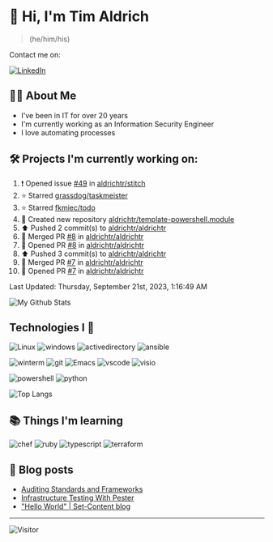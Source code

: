 # 👋 Hi, I'm Tim Aldrich

> (he/him/his)

Contact me on:

<a href="https://www.linkedin.com/in/timothy-r-aldrich/?lipi=urn%3Ali%3Apage%3Ad_flagship3_feed%3BMS0i193dS%2Fi6SvBKYxyEnQ%3D%3D">![LinkedIn](https://img.shields.io/badge/LinkedIn-0077B5?style=for-the-badge&logo=linkedin&logoColor=white)</a>



## 👩‍💻 About Me

- I've been in IT for over 20 years
- I'm currently working as an Information Security Engineer
- I love automating processes

## 🛠️ Projects I'm currently working on:


<!--RECENT_ACTIVITY:start-->
1. ❗️ Opened issue [#49](https://github.com/aldrichtr/stitch/issues/49) in [aldrichtr/stitch](https://github.com/aldrichtr/stitch)<br>
2. ⭐ Starred [grassdog/taskmeister](https://github.com/grassdog/taskmeister)<br>
3. ⭐ Starred [fkmiec/todo](https://github.com/fkmiec/todo)<br>
4. 📔 Created new repository [aldrichtr/template-powershell.module](https://github.com/aldrichtr/template-powershell.module)<br>
5. ⬆️ Pushed 2 commit(s) to [aldrichtr/aldrichtr](https://github.com/aldrichtr/aldrichtr)<br>
6. 🎉 Merged PR [#8](https://github.com/aldrichtr/aldrichtr/pull/8) in [aldrichtr/aldrichtr](https://github.com/aldrichtr/aldrichtr)<br>
7. 💪 Opened PR [#8](https://github.com/aldrichtr/aldrichtr/pull/8) in [aldrichtr/aldrichtr](https://github.com/aldrichtr/aldrichtr)<br>
8. ⬆️ Pushed 3 commit(s) to [aldrichtr/aldrichtr](https://github.com/aldrichtr/aldrichtr)<br>
9. 🎉 Merged PR [#7](https://github.com/aldrichtr/aldrichtr/pull/7) in [aldrichtr/aldrichtr](https://github.com/aldrichtr/aldrichtr)<br>
10. 💪 Opened PR [#7](https://github.com/aldrichtr/aldrichtr/pull/7) in [aldrichtr/aldrichtr](https://github.com/aldrichtr/aldrichtr)<br>
<!--RECENT_ACTIVITY:end-->

<!--RECENT_ACTIVITY:last_update-->
Last Updated: Thursday, September 21st, 2023, 1:16:49 AM
<!--RECENT_ACTIVITY:last_update_end-->


<!--
  Configuration for the Github stats widget:
  https://github.com/anuraghazra/github-readme-stats
-->
![My Github Stats](https://github-readme-stats.vercel.app/api?username=aldrichtr&count_private=true&show=prs_merged,reviews&show_icons=true&theme=onedark)

## Technologies I 💖



<!--
  these urls are helpful in creating these:
  https://simpleicons.org/
  https://github.com/simple-icons/simple-icons/blob/develop/slugs.md
  https://shields.io/category/activity
-->

![Linux](https://img.shields.io/badge/linux-282C34?logo=linux&logoColor=white&style=plastic)
![windows](https://img.shields.io/badge/windows-282C34?logo=windows&style=plastic)
![activedirectory](https://img.shields.io/badge/activedirectory-282C34?logo=microsoft&style=plastic)
![ansible](https://img.shields.io/badge/ansible-282C34?logo=ansible&style=plastic)

![winterm](https://img.shields.io/badge/winterm-282C34?logo=windowsterminal&style=plastic)
![git](https://img.shields.io/badge/git-282C34?logo=git&logoColor=F05032&style=plastic)
![Emacs](https://img.shields.io/badge/gnuemacs-282C34?logo=gnuemacs&logoColor=blueviolet&style=plastic)
![vscode](https://img.shields.io/badge/vscode-282C34?logo=visualstudiocode&style=plastic)
![visio](https://img.shields.io/badge/visio-282C34?logo=microsoftvisio&style=plastic)

![powershell](https://img.shields.io/badge/powershell-282C34?logo=powershell&style=plastic)
![python](https://img.shields.io/badge/python-282C34?logo=python&style=282C34plastic)

![Top Langs](https://github-readme-stats.vercel.app/api/top-langs/?username=aldrichtr&layout=donut-vertical&theme=onedark)

## 📚 Things I'm learning

![chef](https://img.shields.io/badge/chef-282C34?logo=chef&style=plastic)
![ruby](https://img.shields.io/badge/ruby-282C34?logo=ruby&style=plastic)
![typescript](https://img.shields.io/badge/typescript-282C34?logo=typescript&style=plastic)
![terraform](https://img.shields.io/badge/terraform-282C34?logo=terraform&style=plastic)

## 📃 Blog posts

<!-- BLOG-POST-LIST:START -->
- [Auditing Standards and Frameworks](https://aldrichtr.github.io/posts/auditing-standards-and-frameworks/)
- [Infrastructure Testing With Pester](https://aldrichtr.github.io/posts/infrastructure-testing-with-pester/)
- [&quot;Hello World&quot; | Set-Content blog](https://aldrichtr.github.io/posts/my-first-post/)
<!-- BLOG-POST-LIST:END -->

---

![Visitor](https://visitor-badge.laobi.icu/badge?page_id=aldrichtr.aldrichtr)
